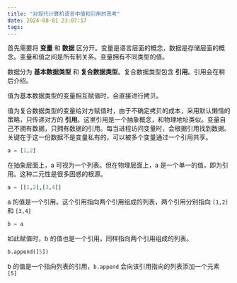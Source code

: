 ```yaml
---
title: "对现代计算机语言中值和引用的思考"
date: 2024-08-01 23:07:17
tags:
---
```


首先需要将 **变量** 和 **数据** 区分开。变量是语言层面的概念，数据是存储层面的概念。变量和值之间是所有制关系。变量拥有不同类型的值。

数据分为 **基本数据类型** 和 **复合数据类型**。复合数据类型包含 **引用**。引用会在稍后介绍。

值为基本数据类型的变量相互赋值时，会直接进行拷贝。

值为复合数据类型的变量给对方赋值时，由于不确定拷贝的成本，采用默认懒惰的策略，只传递对方的 **引用**。这里引用是一个抽象概念，和物理地址类似。变量自己不拥有数据，只拥有数据的引用。每当进程访问变量时，会根据引用找到数据。关键在于这一份数据不是变量私有的，可以被多个变量通过一个引用共享。

```python
a = [1,2]
```

在抽象层面上，a 可视为一个列表。但在物理层面上，a 是一个单一的值，即为引用。这种二元性是很多困惑的根源。

```python
a = [[1,2],[3,4]]
```

a 的值是一个引用。这个引用指向两个引用组成的列表，两个引用分别指向 `[1,2]` 和 `[3,4]`

```python
b = a
```

如此赋值时，b 的值也是一个引用，同样指向两个引用组成的列表。

```python
b.append([5])
```

b 的值是一个指向列表的引用，`b.append` 会向该引用指向的列表添加一个元素 `[5]`